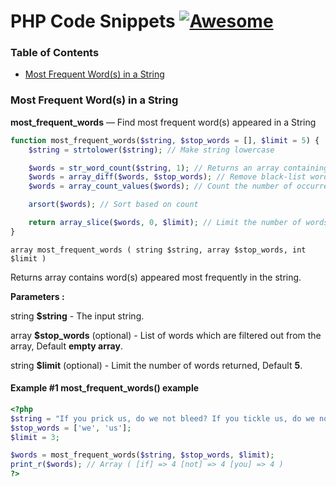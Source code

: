 # PHP Code Snippets [![Awesome](https://cdn.rawgit.com/sindresorhus/awesome/d7305f38d29fed78fa85652e3a63e154dd8e8829/media/badge.svg)](https://github.com/sindresorhus/awesome)

### Table of Contents

- [Most Frequent Word(s) in a String](#most-frequent-words-in-a-string)

### Most Frequent Word(s) in a String
**most_frequent_words** — Find most frequent word(s) appeared in a String
```php
function most_frequent_words($string, $stop_words = [], $limit = 5) {
    $string = strtolower($string); // Make string lowercase

    $words = str_word_count($string, 1); // Returns an array containing all the words found inside the string
    $words = array_diff($words, $stop_words); // Remove black-list words from the array
    $words = array_count_values($words); // Count the number of occurrence

    arsort($words); // Sort based on count

    return array_slice($words, 0, $limit); // Limit the number of words and returns the word array
}
```

```array most_frequent_words ( string $string, array $stop_words, int $limit )```

Returns array contains word(s) appeared most frequently in the string.

**Parameters :**

string **$string** - The input string.

array **$stop_words** (optional) - List of words which are filtered out from the array, Default **empty array**.

string **$limit** (optional) - Limit the number of words returned, Default **5**.

#### Example #1 most_frequent_words() example
```php
<?php
$string = "If you prick us, do we not bleed? If you tickle us, do we not laugh? If you poison us, do we not die? And if you wrong us, shall we not revenge?";
$stop_words = ['we', 'us'];
$limit = 3;

$words = most_frequent_words($string, $stop_words, $limit);
print_r($words); // Array ( [if] => 4 [not] => 4 [you] => 4 )
?>
```
